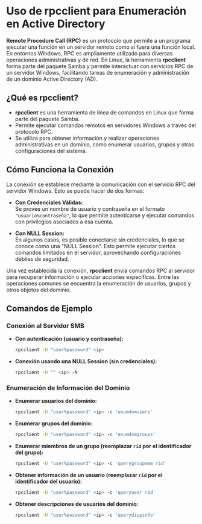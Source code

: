 # Uso de rpcclient para Enumeración en Active Directory

**Remote Procedure Call (RPC)** es un protocolo que permite a un programa ejecutar una función en un servidor remoto como si fuera una función local. En entornos Windows, RPC es ampliamente utilizado para diversas operaciones administrativas y de red. En Linux, la herramienta **rpcclient** forma parte del paquete Samba y permite interactuar con servicios RPC de un servidor Windows, facilitando tareas de enumeración y administración de un dominio Active Directory (AD).

## ¿Qué es rpcclient?

- **rpcclient** es una herramienta de línea de comandos en Linux que forma parte del paquete Samba.
- Permite ejecutar comandos remotos en servidores Windows a través del protocolo RPC.
- Se utiliza para obtener información y realizar operaciones administrativas en un dominio, como enumerar usuarios, grupos y otras configuraciones del sistema.

## Cómo Funciona la Conexión

La conexión se establece mediante la comunicación con el servicio RPC del servidor Windows. Esto se puede hacer de dos formas:

- **Con Credenciales Válidas:**  
  Se provee un nombre de usuario y contraseña en el formato `"usuario%contraseña"`, lo que permite autenticarse y ejecutar comandos con privilegios asociados a esa cuenta.
  
- **Con NULL Session:**  
  En algunos casos, es posible conectarse sin credenciales, lo que se conoce como una "NULL Session". Esto permite ejecutar ciertos comandos limitados en el servidor, aprovechando configuraciones débiles de seguridad.

Una vez establecida la conexión, **rpcclient** envía comandos RPC al servidor para recuperar información o ejecutar acciones específicas. Entre las operaciones comunes se encuentra la enumeración de usuarios, grupos y otros objetos del dominio.

## Comandos de Ejemplo

### Conexión al Servidor SMB

- **Con autenticación (usuario y contraseña):**

  ```bash
  rpcclient -U "user%password" <ip>
  ```

- **Conexión usando una NULL Session (sin credenciales):**

  ```bash
  rpcclient -U "" <ip> -N
  ```

### Enumeración de Información del Dominio

- **Enumerar usuarios del dominio:**

  ```bash
  rpcclient -U "user%password" <ip> -c 'enumdomusers'
  ```

- **Enumerar grupos del dominio:**

  ```bash
  rpcclient -U "user%password" <ip> -c 'enumdomgroups'
  ```

- **Enumerar miembros de un grupo (reemplazar `rid` por el identificador del grupo):**

  ```bash
  rpcclient -U "user%password" <ip> -c 'querygroupmem rid'
  ```

- **Obtener información de un usuario (reemplazar `rid` por el identificador del usuario):**

  ```bash
  rpcclient -U "user%password" <ip> -c 'queryuser rid'
  ```

- **Obtener descripciones de usuarios del dominio:**

  ```bash
  rpcclient -U "user%password" <ip> -c 'querydispinfo'
  ```
